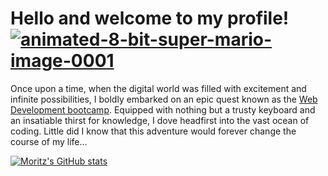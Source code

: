 # Hello and welcome to my profile! <a href="https://www.animatedimages.org/cat-8-bit-super-mario-1538.htm"><img src="https://www.animatedimages.org/data/media/1538/animated-8-bit-super-mario-image-0001.gif" border="0" alt="animated-8-bit-super-mario-image-0001" /></a>

Once upon a time, when the digital world was filled with excitement and infinite possibilities, I boldly embarked on an epic quest known as the [Web Development bootcamp](https://www.neuefische.de/en/bootcamp/web-development). Equipped with nothing but a trusty keyboard and an insatiable thirst for knowledge, I dove headfirst into the vast ocean of coding. Little did I know that this adventure would forever change the course of my life...

[![Moritz's GitHub stats](https://github-readme-stats.vercel.app/api?username=mzschunke)](https://github.com/mzschunke/github-readme-stats)

